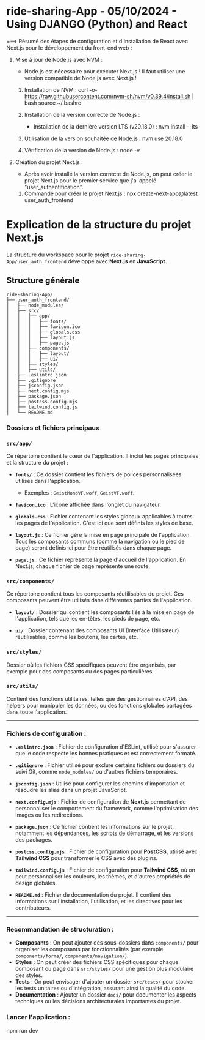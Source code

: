 # ride-sharing-App - 05/10/2024 - Using DJANGO (Python) and React

===> Résumé des étapes de configuration et d'installation de React avec Next.js pour le développement du front-end web :

1. Mise à jour de Node.js avec NVM :

   - Node.js est nécessaire pour exécuter Next.js ! Il faut utiliser une version compatible de Node.js avec Next.js !

   1. Installation de NVM :
      curl -o- https://raw.githubusercontent.com/nvm-sh/nvm/v0.39.4/install.sh | bash
      source ~/.bashrc

   2. Installation de la version correcte de Node.js :
      - Installation de la dernière version LTS (v20.18.0) :
        nvm install --lts
   3. Utilisation de la version souhaitée de Node.js :
      nvm use 20.18.0

   4. Vérification de la version de Node.js :
      node -v

2. Création du projet Next.js :

   - Après avoir installé la version correcte de Node.js, on peut créer le projet Next.js pour le premier service que j'ai appelé "user_authentification".

   1. Commande pour créer le projet Next.js :
      npx create-next-app@latest user_auth_frontend

# Explication de la structure du projet Next.js

La structure du workspace pour le projet `ride-sharing-App/user_auth_frontend` développé avec **Next.js** en **JavaScript**.

## Structure générale

```
ride-sharing-App/
├── user_auth_frontend/
│   ├── node_modules/
│   ├── src/
│   │   ├── app/
│   │   │   ├── fonts/
│   │   │   ├── favicon.ico
│   │   │   ├── globals.css
│   │   │   ├── layout.js
│   │   │   ├── page.js
│   │   ├── components/
│   │   │   ├── layout/
│   │   │   ├── ui/
│   │   ├── styles/
│   │   ├── utils/
│   ├── .eslintrc.json
│   ├── .gitignore
│   ├── jsconfig.json
│   ├── next.config.mjs
│   ├── package.json
│   ├── postcss.config.mjs
│   ├── tailwind.config.js
│   └── README.md
```

### Dossiers et fichiers principaux

### `src/app/`

Ce répertoire contient le cœur de l'application. Il inclut les pages principales et la structure du projet :

- **`fonts/`** : Ce dossier contient les fichiers de polices personnalisées utilisés dans l'application.

  - Exemples : `GeistMonoVF.woff`, `GeistVF.woff`.

- **`favicon.ico`** : L'icône affichée dans l'onglet du navigateur.

- **`globals.css`** : Fichier contenant les styles globaux applicables à toutes les pages de l'application. C'est ici que sont définis les styles de base.

- **`layout.js`** : Ce fichier gère la mise en page principale de l'application. Tous les composants communs (comme la navigation ou le pied de page) seront définis ici pour être réutilisés dans chaque page.

- **`page.js`** : Ce fichier représente la page d'accueil de l'application. En Next.js, chaque fichier de page représente une route.

### `src/components/`

Ce répertoire contient tous les composants réutilisables du projet. Ces composants peuvent être utilisés dans différentes parties de l'application.

- **`layout/`** : Dossier qui contient les composants liés à la mise en page de l'application, tels que les en-têtes, les pieds de page, etc.

- **`ui/`** : Dossier contenant des composants UI (Interface Utilisateur) réutilisables, comme les boutons, les cartes, etc.

### `src/styles/`

Dossier où les fichiers CSS spécifiques peuvent être organisés, par exemple pour des composants ou des pages particulières.

### `src/utils/`

Contient des fonctions utilitaires, telles que des gestionnaires d'API, des helpers pour manipuler les données, ou des fonctions globales partagées dans toute l'application.

---

### Fichiers de configuration :

- **`.eslintrc.json`** : Fichier de configuration d'ESLint, utilisé pour s'assurer que le code respecte les bonnes pratiques et est correctement formaté.

- **`.gitignore`** : Fichier utilisé pour exclure certains fichiers ou dossiers du suivi Git, comme `node_modules/` ou d'autres fichiers temporaires.

- **`jsconfig.json`** : Utilisé pour configurer les chemins d'importation et résoudre les alias dans un projet JavaScript.

- **`next.config.mjs`** : Fichier de configuration de **Next.js** permettant de personnaliser le comportement du framework, comme l'optimisation des images ou les redirections.

- **`package.json`** : Ce fichier contient les informations sur le projet, notamment les dépendances, les scripts de démarrage, et les versions des packages.

- **`postcss.config.mjs`** : Fichier de configuration pour **PostCSS**, utilisé avec **Tailwind CSS** pour transformer le CSS avec des plugins.

- **`tailwind.config.js`** : Fichier de configuration pour **Tailwind CSS**, où on peut personnaliser les couleurs, les thèmes, et d'autres propriétés de design globales.

- **`README.md`** : Fichier de documentation du projet. Il contient des informations sur l'installation, l'utilisation, et les directives pour les contributeurs.

---

### Recommandation de structuration :

- **Composants** : On peut ajouter des sous-dossiers dans `components/` pour organiser les composants par fonctionnalités (par exemple `components/forms/`, `components/navigation/`).
- **Styles** : On peut créer des fichiers CSS spécifiques pour chaque composant ou page dans `src/styles/` pour une gestion plus modulaire des styles.
- **Tests** : On peut envisager d'ajouter un dossier `src/tests/` pour stocker les tests unitaires ou d'intégration, assurant ainsi la qualité du code.
- **Documentation** : Ajouter un dossier `docs/` pour documenter les aspects techniques ou les décisions architecturales importantes du projet.

### Lancer l'application :

npm run dev
